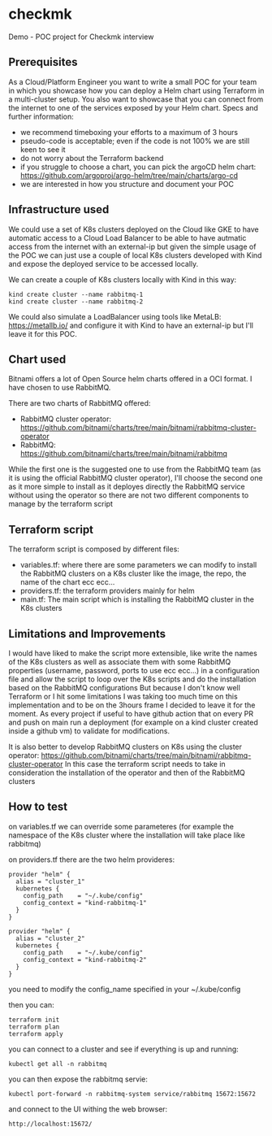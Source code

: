 # checkmk

Demo - POC project for Checkmk interview

## Prerequisites
As a Cloud/Platform Engineer you want to write a small POC for your team in which you
showcase how you can deploy a Helm chart using Terraform in a multi-cluster setup. You
also want to showcase that you can connect from the internet to one of the services exposed
by your Helm chart.
Specs and further information:
- we recommend timeboxing your efforts to a maximum of 3 hours
- pseudo-code is acceptable; even if the code is not 100% we are still keen to see it
- do not worry about the Terraform backend
- if you struggle to choose a chart, you can pick the argoCD helm chart:
https://github.com/argoproj/argo-helm/tree/main/charts/argo-cd
- we are interested in how you structure and document your POC

## Infrastructure used
We could use a set of K8s clusters deployed on the Cloud like GKE to have automatic access to a Cloud Load Balancer to be able to have
autmatic access from the internet with an external-ip but given the simple usage of the POC 
we can just use a couple of local K8s clusters developed with Kind and expose the deployed service to be accessed locally.

We can create a couple of K8s clusters locally with Kind in this way:

```
kind create cluster --name rabbitmq-1
kind create cluster --name rabbitmq-2
```

We could also simulate a LoadBalancer using tools like MetaLB: https://metallb.io/ and configure it with Kind to have an external-ip
but I'll leave it for this POC.

## Chart used

Bitnami offers a lot of Open Source helm charts offered in a OCI format.
I have chosen to use RabbitMQ.

There are two charts of RabbitMQ offered:
* RabbitMQ cluster operator: https://github.com/bitnami/charts/tree/main/bitnami/rabbitmq-cluster-operator
* RabbitMQ: https://github.com/bitnami/charts/tree/main/bitnami/rabbitmq

While the first one is the suggested one to use from the RabbitMQ team (as it is using the official RabbitMQ cluster operator),
I'll choose the second one as it more simple to install as it deployes directly the RabbitMQ service without using the operator so there are not two different components to manage by the
terraform script

## Terraform script

The terraform script is composed by different files:

* variables.tf: where there are some parameters we can modify to install the RabbitMQ clusters on a K8s cluster like the image, the repo, the name of the chart ecc ecc...
* providers.tf: the terraform providers mainly for helm
* main.tf: The main script which is installing the RabbitMQ cluster in the K8s clusters


## Limitations and Improvements

I would have liked to make the script more extensible, like write the names of the K8s clusters as well as associate them with some RabbitMQ properties (username, password, ports to use ecc ecc...) in a configuration file and allow the script to loop over the K8s scripts and do  the installation based on the RabbitMQ configurations
But because I don't know well Terraform or I hit some limitations I was taking too much time on this implementation and to be on the 3hours frame I decided to leave it for the moment.
As every project if useful to have github action that on every PR and push on main run a deployment (for example on a kind cluster created inside a github vm) to validate for modifications. 

It is also better to develop RabbitMQ clusters on K8s using the cluster operator: https://github.com/bitnami/charts/tree/main/bitnami/rabbitmq-cluster-operator
In this case the terraform script needs to take in consideration the installation of the operator and then of the RabbitMQ clusters

## How to test

on variables.tf we can override some parameteres (for example the namespace of the K8s cluster where the installation will take place like rabbitmq)

on providers.tf there are the two helm provideres:

```
provider "helm" {
  alias = "cluster_1"
  kubernetes {
    config_path    = "~/.kube/config"
    config_context = "kind-rabbitmq-1"
  }
}

provider "helm" {
  alias = "cluster_2"
  kubernetes {
    config_path    = "~/.kube/config"
    config_context = "kind-rabbitmq-2"
  }
}
```
you need to modify the config_name specified in your ~/.kube/config

then you can:

```
terraform init
terraform plan
terraform apply
```

you can connect to a cluster and see if everything is up and running:

```
kubectl get all -n rabbitmq
```

you can then expose the rabbitmq servie:

```
kubectl port-forward -n rabbitmq-system service/rabbitmq 15672:15672 
```

and connect to the UI withing the web browser:

```
http://localhost:15672/
```





